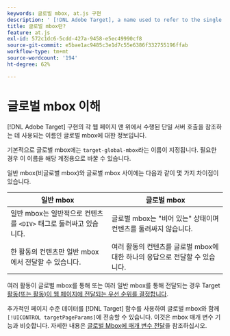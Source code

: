 ```yaml
---
keywords: 글로벌 mbox, at.js 구현
description: ' [!DNL Adobe Target], a name used to refer to the single server call made at the top of each web page in your [!DNL Target] 구현의 글로벌 mbox에 대해 알아봅니다.'
title: 글로벌 mbox란?
feature: at.js
exl-id: 572c1dc6-5cdd-427a-9458-e5ec49990cf8
source-git-commit: e5bae1ac9485c3e1d7c55e6386f332755196ffab
workflow-type: tm+mt
source-wordcount: '194'
ht-degree: 62%

---
```


# 글로벌 mbox 이해

[!DNL Adobe Target] 구현의 각 웹 페이지 맨 위에서 수행된 단일 서버 호출을 참조하는 데 사용되는 이름인 글로벌 mbox에 대한 정보입니다.

기본적으로 글로벌 mbox에는 `target-global-mbox`라는 이름이 지정됩니다. 필요한 경우 이 이름을 해당 계정용으로 바꿀 수 있습니다.

일반 mbox(비글로벌 mbox)와 글로벌 mbox 사이에는 다음과 같이 몇 가지 차이점이 있습니다.

| 일반 mbox | 글로벌 mbox |
|--- |--- |
| 일반 mbox는 일반적으로 컨텐츠를 `<DIV>` 태그로 둘러싸고 있습니다. | 글로벌 mbox는 &quot;비어 있는&quot; 상태이며 컨텐츠를 둘러싸지 않습니다. |
| 한 활동의 컨텐츠만 일반 mbox에서 전달할 수 있습니다. | 여러 활동의 컨텐츠를 글로벌 mbox에 대한 하나의 응답으로 전달할 수 있습니다. |

여러 활동이 글로벌 mbox를 통해 또는 여러 일반 mbox를 통해 전달되는 경우 Target [활동(또는 활동)이 웹 페이지에 전달되는 우선 순위를 결정합니다](https://experienceleague.adobe.com/docs/target/using/activities/priority.html).

추가적인 페이지 수준 데이터를 [!DNL Target] 함수를 사용하여 글로벌 mbox와 함께 `[!UICONTROL targetPageParams]`에 전송할 수 있습니다. 이것은 mbox 매개 변수 기능과 비슷합니다. 자세한 내용은 [글로벌 Mbox에 매개 변수 전달](/help/dev/implement/client-side/atjs/global-mbox/pass-parameters-to-global-mbox.md)을 참조하십시오.
